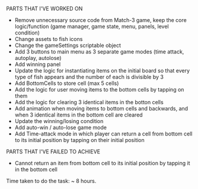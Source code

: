 PARTS THAT I'VE WORKED ON
- Remove unnecessary source code from Match-3 game, keep the core logic/function (game manager, game state, menu, panels, level condition)
- Change assets to fish icons
- Change the gameSettings scriptable object
- Add 3 buttons to main menu as 3 separate game modes (time attack, autoplay, autolose)
- Add winning panel
- Update the logic for instantiating items on the initial board so that every type of fish appears and the number of each is divisible by 3
- Add BottomCells to store cell (max 5 cells)
- Add the logic for user moving items to the bottom cells by tapping on them
- Add the logic for clearing 3 identical items in the botton cells
- Add animation when moving items to bottom cells and backwards, and when 3 identical items in the bottom cell are cleared
- Update the winning/losing condition
- Add auto-win / auto-lose game mode
- Add Time-attack mode in which player can return a cell from bottom cell to its initial position by tapping on their initial position

PARTS THAT I'VE FAILED TO ACHIEVE
- Cannot return an item from bottom cell to its initial position by tapping it in the bottom cell

Time taken to do the task: ~ 8 hours.